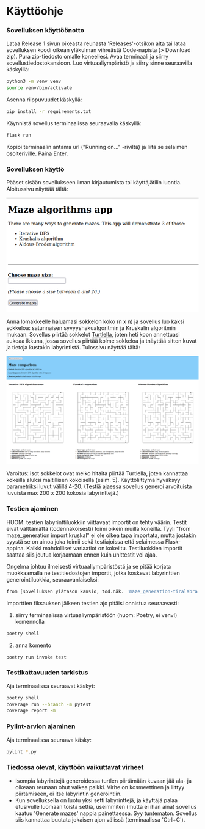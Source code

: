 # Käyttöohje


### Sovelluksen käyttöönotto

Lataa Release 1 sivun oikeasta reunasta 'Releases'-otsikon alta tai lataa sovelluksen koodi oikean yläkulman vihreästä Code-napista (> Download zip). Pura zip-tiedosto omalle koneellesi. Avaa terminaali ja siirry sovellustiedostokansioon. Luo virtuaaliympäristö ja siirry sinne seuraavilla käskyillä:

```bash
python3 -m venv venv
source venv/bin/activate
```

Asenna riippuvuudet käskyllä:

```bash
pip install -r requirements.txt
```

Käynnistä sovellus terminaalissa seuraavalla käskyllä:

```bash
flask run
```

Kopioi terminaalin antama url ("Running on..." -riviltä) ja liitä se selaimen osoiteriville. Paina Enter.


### Sovelluksen käyttö

Pääset sisään sovellukseen ilman kirjautumista tai käyttäjätilin luontia. Aloitussivu näyttää tältä:

<kbd>
<img src="https://github.com/KatjaKvintus/maze_generation/blob/main/dokumentaatio/Kuvat/sovellus_alkusivu.png">
</kbd>


Anna lomakkeelle haluamasi sokkelon koko (n x n) ja sovellus luo kaksi sokkeloa: satunnaisen syvyyshakualgoritmin ja Kruskalin algoritmin mukaan. Sovellus piirtää sokkelot [Turtlella](https://docs.python.org/3/library/turtle.html), joten heti koon annettuasi aukeaa ikkuna, jossa sovellus piirtää kolme sokkeloa ja tnäyttää sitten kuvat ja tietoja kustakin labyrintistä. Tulossivu näyttää tältä:

<kbd>
<img src="https://github.com/KatjaKvintus/maze_generation/blob/main/dokumentaatio/Kuvat/sovellus_tulossivu.png">
</kbd>


Varoitus: isot sokkelot ovat melko hitaita piirtää Turtlella, joten kannattaa kokeilla aluksi maltillisen kokoisella (esim. 5). Käyttöliittymä hyväksyy parametriksi luvut välillä 4-20. (Testiä ajaessa sovellus generoi arvoituista luvuista max 200 x 200 kokosia labyrinttejä.)


### Testien ajaminen

HUOM: testien labyrinttiluokkiin viittavaat importit on tehty väärin. Testit eivät välttämättä (todennäköisesti) toimi oikein muilla koneilla. Tyyli "from maze_generation import kruskal" ei ole oikea tapa importata, mutta jostakin syystä se on ainoa joka toimii sekä testiajoissa että selaimessa Flask-appina. Kaikki mahdolliset variaatiot on kokeiltu. Testiluokkien importit saattaa siis joutua korjaamaan ennen kuin unittestit voi ajaa.

Ongelma johtuu ilmeisesti virtuaaliympäristöstä ja se pitää korjata muokkaamalla ne testitiedostojen importit, jotka koskevat labyrinttien generointiluokkia,  seuraavanlaiseksi: 

```bash
from [sovelluksen ylätason kansio, tod.näk. 'maze_generation-tiralabra'] import [luokan nimi]
```

Importtien fiksauksen jälkeen testien ajo pitäisi onnistua seuraavasti:

1. siirry terminaalissa virtuaaliympäristöön (huom: Poetry, ei venv!) komennolla 
```bash
poetry shell
```
2. anna komento 
```bash
poetry run invoke test
```

### Testikattavuuden tarkistus

Aja terminaalissa seuraavat käskyt:
```bash
poetry shell
coverage run --branch -m pytest
coverage report -m
```

### Pylint-arvion ajaminen

Aja terminaalissa seuraava käsky:
```bash
pylint *.py
```

### Tiedossa olevat, käyttöön vaikuttavat virheet

- Isompia labyrinttejä generoidessa turtlen piirtämään kuvaan jää ala- ja oikeaan reunaan ohut valkea palkki. Virhe on kosmeettinen ja liittyy piirtämiseen, ei itse labyrintin generointiin.
- Kun sovelluksella on luotu yksi setti labyrinttejä, ja käyttäjä palaa etusivulle luomaan toista settiä, useimmiten (mutta ei ihan aina) sovellus kaatuu 'Generate mazes' nappia painettaessa. Syy tuntematon. Sovellus siis kannattaa buutata jokaisen ajon välissä (terminaalissa 'Ctrl+C').
